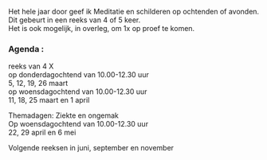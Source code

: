 Het hele jaar door geef ik Meditatie en schilderen op ochtenden of avonden. Dit gebeurt in een reeks van 4 of 5 keer.  
Het is ook mogelijk, in overleg,  om 1x op proef te komen.  



### Agenda  :    
 
reeks van 4 X   
op donderdagochtend van 10.00-12.30 uur  
5, 12, 19, 26 maart  
op woensdagochtend van 10.00-12.30 uur  
11, 18, 25 maart en 1 april  
 
 Themadagen: Ziekte en ongemak  
Op woensdagochtend van 10.00-12.30 uur  
22, 29 april en 6 mei 


Volgende reeksen in juni, september en november  
   




